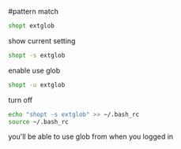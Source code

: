 #pattern match

```bash
shopt extglob
```
show current setting 

```bash
shopt -s extglob
```
enable use glob

```bash
shopt -u extglob
```
turn off


```bash
echo "shopt -s extglob" >> ~/.bash_rc
source ~/.bash_rc
```

you'll be able to use glob from when you logged in
